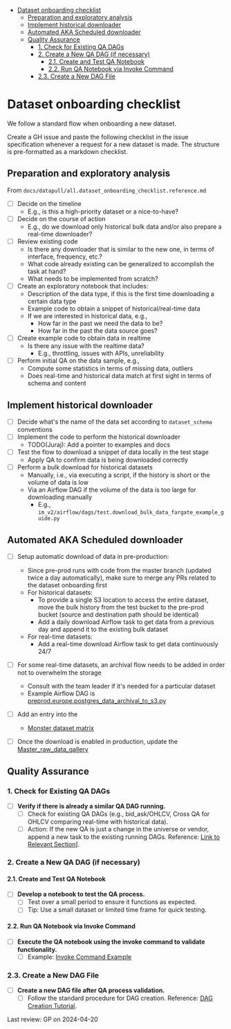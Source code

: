 

<!-- toc -->

- [Dataset onboarding checklist](#dataset-onboarding-checklist)
  * [Preparation and exploratory analysis](#preparation-and-exploratory-analysis)
  * [Implement historical downloader](#implement-historical-downloader)
  * [Automated AKA Scheduled downloader](#automated-aka-scheduled-downloader)
  * [Quality Assurance](#quality-assurance)
    + [1. Check for Existing QA DAGs](#1-check-for-existing-qa-dags)
    + [2. Create a New QA DAG (if necessary)](#2-create-a-new-qa-dag-if-necessary)
      - [2.1. Create and Test QA Notebook](#21-create-and-test-qa-notebook)
      - [2.2. Run QA Notebook via Invoke Command](#22-run-qa-notebook-via-invoke-command)
    + [2.3. Create a New DAG File](#23-create-a-new-dag-file)

<!-- tocstop -->

# Dataset onboarding checklist

We follow a standard flow when onboarding a new dataset.

Create a GH issue and paste the following checklist in the issue specification
whenever a request for a new dataset is made. The structure is pre-formatted as
a markdown checklist.

## Preparation and exploratory analysis

From `docs/datapull/all.dataset_onboarding_checklist.reference.md`

- [ ] Decide on the timeline
  - E.g., is this a high-priority dataset or a nice-to-have?
- [ ] Decide on the course of action
  - E.g., do we download only historical bulk data and/or also prepare a
    real-time downloader?
- [ ] Review existing code
  - Is there any downloader that is similar to the new one, in terms of
    interface, frequency, etc.?
  - What code already existing can be generalized to accomplish the task at
    hand?
  - What needs to be implemented from scratch?
- [ ] Create an exploratory notebook that includes:
  - Description of the data type, if this is the first time downloading a
    certain data type
  - Example code to obtain a snippet of historical/real-time data
  - If we are interested in historical data, e.g.,
    - How far in the past we need the data to be?
    - How far in the past the data source goes?
- [ ] Create example code to obtain data in realtime
  - Is there any issue with the realtime data?
    - E.g., throttling, issues with APIs, unreliability
- [ ] Perform initial QA on the data sample, e.g.,
  - Compute some statistics in terms of missing data, outliers
  - Does real-time and historical data match at first sight in terms of schema
    and content

## Implement historical downloader

- [ ] Decide what's the name of the data set according to `dataset_schema`
      conventions
- [ ] Implement the code to perform the historical downloader
  - TODO(Juraj): Add a pointer to examples and docs
- [ ] Test the flow to download a snippet of data locally in the test stage
  - Apply QA to confirm data is being downloaded correctly
- [ ] Perform a bulk download for historical datasets
  - Manually, i.e., via executing a script, if the history is short or the
    volume of data is low
  - Via an Airflow DAG if the volume of the data is too large for downloading
    manually
    - E.g.,
      `im_v2/airflow/dags/test.download_bulk_data_fargate_example_guide.py`

## Automated AKA Scheduled downloader

- [ ] Setup automatic download of data in pre-production:
  - Since pre-prod runs with code from the master branch (updated twice a day
    automatically), make sure to merge any PRs related to the dataset onboarding
    first
  - For historical datasets:
    - To provide a single S3 location to access the entire dataset, move the
      bulk history from the test bucket to the pre-prod bucket (source and
      destination path should be identical)
    - Add a daily download Airflow task to get data from a previous day and
      append it to the existing bulk dataset
  - For real-time datasets:
    - Add a real-time download Airflow task to get data continuously 24/7

- [ ] For some real-time datasets, an archival flow needs to be added in order
      not to overwhelm the storage
  - Consult with the team leader if it's needed for a particular dataset
  - Example Airflow DAG is
    [preprod.europe.postgres_data_archival_to_s3.py](/im_v2/airflow/dags/datapull/preprod.europe.postgres_data_archival_to_s3.py)

- [ ] Add an entry into the
  - [Monster dataset matrix](https://docs.google.com/spreadsheets/d/13Vyrxs9Eg-C6y91XIogLHi4A1_AFK7_KCF2KEnnxYv0)
- [ ] Once the download is enabled in production, update the
      [Master_raw_data_gallery](https://github.com/cryptokaizen/cmamp/blob/master/im_v2/common/notebooks/Master_raw_data_gallery.ipynb)

## Quality Assurance

### 1. Check for Existing QA DAGs

- [ ] **Verify if there is already a similar QA DAG running.**
  - [ ] Check for existing QA DAGs (e.g., bid_ask/OHLCV, Cross QA for OHLCV
        comparing real-time with historical data).
  - [ ] Action: If the new QA is just a change in the universe or vendor, append
        a new task to the existing running DAGs. Reference:
        [Link to Relevant Section](https://github.com/cryptokaizen/cmamp/blob/6f6feec46704c96b9929fb174e6d66f7e94e6776/docs/datapull/ck.create_airflow_dag.tutorial.md?plain=1#L219)].

### 2. Create a New QA DAG (if necessary)

#### 2.1. Create and Test QA Notebook

- [ ] **Develop a notebook to test the QA process.**
  - [ ] Test over a small period to ensure it functions as expected.
  - [ ] Tip: Use a small dataset or limited time frame for quick testing.

#### 2.2. Run QA Notebook via Invoke Command

- [ ] **Execute the QA notebook using the invoke command to validate
      functionality.**
  - [ ] Example:
        [Invoke Command Example](https://github.com/cryptokaizen/cmamp/blob/6f6feec46704c96b9929fb174e6d66f7e94e6776/dev_scripts/lib_tasks_data_qa.py#L266)

### 2.3. Create a New DAG File

- [ ] **Create a new DAG file after QA process validation.**
  - [ ] Follow the standard procedure for DAG creation. Reference:
        [DAG Creation Tutorial](https://github.com/cryptokaizen/cmamp/blob/6f6feec46704c96b9929fb174e6d66f7e94e6776/docs/datapull/ck.create_airflow_dag.tutorial.md).

Last review: GP on 2024-04-20
